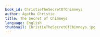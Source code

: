 ```yaml
---
book_id: ChristieTheSecretOfChimneys
author: Agatha Christie
title: The Secret of Chimneys
language: English
thumbnail: ChristieTheSecretOfChimneys.jpg
---
```

